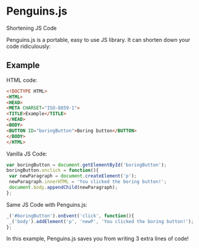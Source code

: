 # Penguins.js

Shortening JS Code

Penguins.js is a portable, easy to use JS library. It can shorten down your code ridiculously:

## Example

HTML code:
```html
<!DOCTYPE HTML>
<HTML>
<HEAD>
<META CHARSET="ISO-8859-1">
<TITLE>Example</TITLE>
</HEAD>
<BODY>
<BUTTON ID="boringButton">Boring button</BUTTON>
</BODY>
</HTML>
```
Vanilla JS Code:
```javascript
var boringButton = document.getElementById('boringButton');
boringButton.onclick = function(){
 var newParagraph = document.createElement('p');
 newParagraph.innerHTML = 'You clicked the boring button!';
 document.body.appendChild(newParagraph);
};
```
Same JS Code with Penguins.js:
```javascript
_('#boringButton').onEvent('click', function(){
 _('body').addElement('p', 'newP', 'You clicked the boring button!');
};
```
In this example, Penguins.js saves you from writing 3 extra lines of code!
